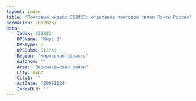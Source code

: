 ```yaml
---
layout: index
title: 'Почтовый индекс 612823: отделение почтовой связи Почты России'
permalink: /612823/
data:
    Index: 612823
    OPSName: 'Кирс 3'
    OPSType: О
    OPSSubm: 612749
    Region: 'Кировская область'
    Autonom: ''
    Area: 'Верхнекамский район'
    City: Кирс
    City1: ''
    ActDate: '20091124'
    IndexOld: ''
---
```


